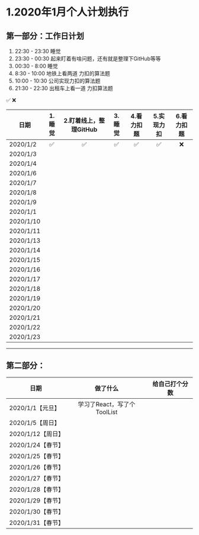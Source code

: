 # 1.2020年1月个人计划执行

## 第一部分：工作日计划

1. 22:30 - 23:30 睡觉
1. 23:30 - 00:30 起来盯着有啥问题，还有就是整理下GitHub等等
1. 00:30 - 8:00 睡觉
1. 8:30 - 10:00 地铁上看两道 力扣的算法题
1. 10:00 - 10:30 公司实现力扣的算法题
1. 21:30 - 22:30 出租车上看一道 力扣算法题

✅ ❌

|  日期  | 1.睡觉 | 2.盯着线上，整理GitHub | 3.睡觉  | 4.看力扣题 |  5.实现力扣 | 6.看力扣题 |
 --------|:-:| :-: |:-:|:-:|:-:|:-:|
|2020/1/2| ✅ | ✅ | ✅ | ✅ | ✅ | ❌ |
|2020/1/3|  |  |  |  |  |  |
|2020/1/4|  |  |  |  |  |  |
|2020/1/6|  |  |  |  |  |  |
|2020/1/7|  |  |  |  |  |  |
|2020/1/8|  |  |  |  |  |  |
|2020/1/9|  |  |  |  |  |  |
|2020/1/1|  |  |  |  |  |  |
|2020/1/10|  |  |  |  |  |  |
|2020/1/11|  |  |  |  |  |  |
|2020/1/13|  |  |  |  |  |  |
|2020/1/14|  |  |  |  |  |  |
|2020/1/15|  |  |  |  |  |  |
|2020/1/16|  |  |  |  |  |  |
|2020/1/17|  |  |  |  |  |  |
|2020/1/18|  |  |  |  |  |  |
|2020/1/19|  |  |  |  |  |  |
|2020/1/20|  |  |  |  |  |  |
|2020/1/21|  |  |  |  |  |  |
|2020/1/22|  |  |  |  |  |  |
|2020/1/23|  |  |  |  |  |  |

---

## 第二部分：

|  日期  |  做了什么 | 给自己打个分数 |
 --------|:-:| :-: |
|2020/1/1【元旦】| 学习了React，写了个 ToolList |  |
|2020/1/5【周日】|  |  |
|2020/1/12【周日】|  |  |
|2020/1/24【春节】|  |  |
|2020/1/25【春节】|  |  |
|2020/1/26【春节】|  |  |
|2020/1/27【春节】|  |  |
|2020/1/28【春节】|  |  |
|2020/1/29【春节】|  |  |
|2020/1/30【春节】|  |  |
|2020/1/31【春节】|  |  |
